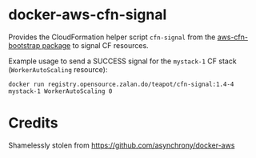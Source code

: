 # docker-aws-cfn-signal

Provides the CloudFormation helper script `cfn-signal` from the [aws-cfn-bootstrap package](http://docs.aws.amazon.com/AWSCloudFormation/latest/UserGuide/cfn-helper-scripts-reference.html) to signal CF resources.

Example usage to send a SUCCESS signal for the `mystack-1` CF stack (`WorkerAutoScaling` resource):

    docker run registry.opensource.zalan.do/teapot/cfn-signal:1.4-4 mystack-1 WorkerAutoScaling 0

# Credits

Shamelessly stolen from https://github.com/asynchrony/docker-aws
